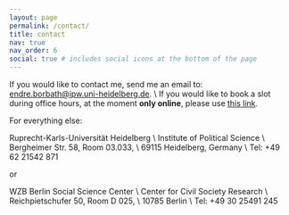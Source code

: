 ```yaml
---
layout: page
permalink: /contact/
title: contact
nav: true
nav_order: 6
social: true # includes social icons at the bottom of the page
---
```


If you would like to contact me, send me an email to: [endre.borbath@ipw.uni-heidelberg.de](mailto:endre.borbath@ipw.uni-heidelberg.de). \\
If you would like to book a slot during office hours, at the moment __only online__, please use <a href="https://calendly.com/endre-borbath/office-hour" target="_blank">this link</a>.

For everything else:

Ruprecht-Karls-Universität Heidelberg \\
Institute of Political Science \\
Bergheimer Str. 58, Room 03.033, \\
69115 Heidelberg, Germany \\
Tel: +49 62 21542 871

or

WZB Berlin Social Science Center \\
Center for Civil Society Research \\
Reichpietschufer 50, Room D 025, \\
10785 Berlin \\
Tel: +49 30 25491 245 

